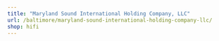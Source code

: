 ```yaml
---
title: "Maryland Sound International Holding Company, LLC"
url: /baltimore/maryland-sound-international-holding-company-llc/
shop: hifi
---
```

